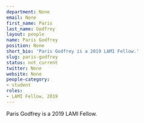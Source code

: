 ```yaml
---
department: None
email: None
first_name: Paris
last_name: Godfrey
layout: people
name: Paris Godfrey
position: None
short_bio: 'Paris Godfrey is a 2019 LAMI Fellow.'
slug: paris-godfrey
status: not_current
twitter: None
website: None
people-category:
- student
roles:
- LAMI Fellow, 2019
---
```

Paris Godfrey is a 2019 LAMI Fellow.
